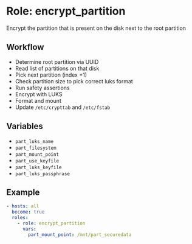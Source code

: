 # Role: encrypt_partition

Encrypt the partition that is present on the disk next to the root partition

## Workflow

- Determine root partition via UUID
- Read list of partitions on that disk
- Pick next partition (index +1)
- Check partition size to pick correct luks format
- Run safety assertions
- Encrypt with LUKS
- Format and mount
- Update `/etc/crypttab` and `/etc/fstab`

## Variables

- `part_luks_name`
- `part_filesystem`
- `part_mount_point`
- `part_use_keyfile`
- `part_luks_keyfile`
- `part_luks_passphrase`

## Example

```yaml
- hosts: all
  become: true
  roles:
    - role: encrypt_partition
      vars:
        part_mount_point: /mnt/part_securedata
